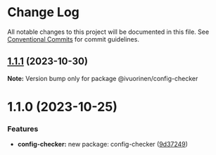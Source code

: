 # Change Log

All notable changes to this project will be documented in this file. See [Conventional Commits](https://conventionalcommits.org) for commit guidelines.

## [1.1.1](https://github.com/ivuorinen/base-configs/compare/@ivuorinen/config-checker@1.1.0...@ivuorinen/config-checker@1.1.1) (2023-10-30)

**Note:** Version bump only for package @ivuorinen/config-checker

# 1.1.0 (2023-10-25)

### Features

- **config-checker:** new package: config-checker ([9d37249](https://github.com/ivuorinen/base-configs/commit/9d372493e844694781877cd4853d87198590a0ad))
